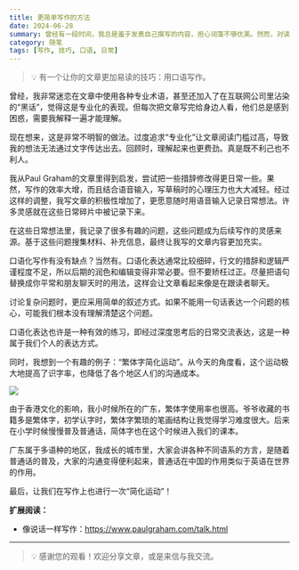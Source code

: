 ```yaml
---
title: 更简单写作的方法
date: 2024-06-28
summary: 曾经有一段时间，我总是羞于发表自己撰写的内容，担心词藻不够优美。然而，对读者而言，易读性比高深的表达更为重要。一个让文章更加易读的技巧是：用口语化的方式进行写作。
category: 随笔
tags: [写作, 技巧, 口语, 日常]
---
```


> 💡 有一个让你的文章更加易读的技巧：用口语写作。

曾经，我非常迷恋在文章中使用各种专业术语，甚至还加入了在互联网公司里沾染的“黑话”，觉得这是专业化的表现。但每次把文章写完给身边人看，他们总是感到困惑，需要我解释一遍才能理解。

现在想来，这是非常不明智的做法。过度追求“专业化”让文章阅读门槛过高，导致我的想法无法通过文字传达出去。回顾时，理解起来也更费劲。真是既不利己也不利人。

我从Paul Graham的文章里得到启发，尝试把一些措辞修改得更日常一些。果然，写作的效率大增，而且结合语音输入，写草稿时的心理压力也大大减轻。经过这样的调整，我写文章的积极性增加了，更愿意随时用语音输入记录日常想法。许多灵感就在这些日常碎片中被记录下来。

在这些日常想法里，我记录了很多有趣的问题，这些问题成为后续写作的灵感来源。基于这些问题搜集材料、补充信息，最终让我写的文章内容更加充实。

口语化写作有没有缺点？当然有。口语化表达通常比较细碎，行文的措辞和逻辑严谨程度不足，所以后期的润色和编辑变得非常必要。但不要矫枉过正。尽量把语句替换成你平常和朋友聊天时的用法，这样会让文章看起来像是在跟读者聊天。

讨论复杂问题时，更应采用简单的叙述方式。如果不能用一句话表达一个问题的核心，可能我们根本没有理解清楚这个问题。

口语化表达也许是一种有效的练习，即经过深度思考后的日常交流表达，这是一种属于我们个人的表达方式。

同时，我想到一个有趣的例子：“繁体字简化运动”。从今天的角度看，这个运动极大地提高了识字率，也降低了各个地区人们的沟通成本。

![](https://blog-1259751088.cos.ap-shanghai.myqcloud.com/20250104154227788.png?imageSlim)

由于香港文化的影响，我小时候所在的广东，繁体字使用率也很高。爷爷收藏的书籍多是繁体字，初学认字时，繁体字繁琐的笔画结构让我觉得学习难度很大。后来在小学时候慢慢普及普通话，简体字也在这个时候进入我们的课本。

广东属于多语种的地区，我成长的城市里，大家会讲各种不同语系的方言，是随着普通话的普及，大家的沟通变得便利起来，普通话在中国的作用类似于英语在世界的作用。

最后，让我们在写作上也进行一次“简化运动”！

**扩展阅读：**

- 像说话一样写作：https://www.paulgraham.com/talk.html

---

> 💡 感谢您的观看！欢迎分享文章，或是来信与我交流。